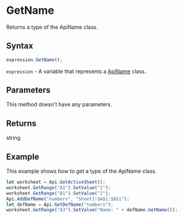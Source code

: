 # GetName

Returns a type of the ApiName class.

## Syntax

```javascript
expression.GetName();
```

`expression` - A variable that represents a [ApiName](../ApiName.md) class.

## Parameters

This method doesn't have any parameters.

## Returns

string

## Example

This example shows how to get a type of the ApiName class.

```javascript editor-
let worksheet = Api.GetActiveSheet();
worksheet.GetRange("A1").SetValue("1");
worksheet.GetRange("B1").SetValue("2");
Api.AddDefName("numbers", "Sheet1!$A$1:$B$1");
let defName = Api.GetDefName("numbers");
worksheet.GetRange("A3").SetValue("Name: " + defName.GetName());
```
